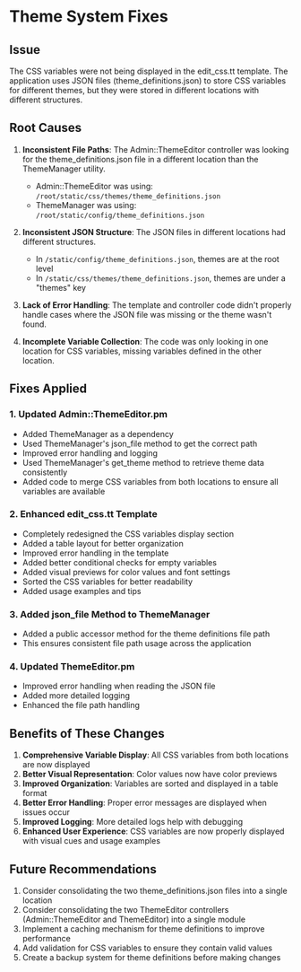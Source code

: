 # Theme System Fixes

## Issue
The CSS variables were not being displayed in the edit_css.tt template. The application uses JSON files (theme_definitions.json) to store CSS variables for different themes, but they were stored in different locations with different structures.

## Root Causes
1. **Inconsistent File Paths**: The Admin::ThemeEditor controller was looking for the theme_definitions.json file in a different location than the ThemeManager utility.
   - Admin::ThemeEditor was using: `/root/static/css/themes/theme_definitions.json`
   - ThemeManager was using: `/root/static/config/theme_definitions.json`

2. **Inconsistent JSON Structure**: The JSON files in different locations had different structures.
   - In `/static/config/theme_definitions.json`, themes are at the root level
   - In `/static/css/themes/theme_definitions.json`, themes are under a "themes" key

3. **Lack of Error Handling**: The template and controller code didn't properly handle cases where the JSON file was missing or the theme wasn't found.

4. **Incomplete Variable Collection**: The code was only looking in one location for CSS variables, missing variables defined in the other location.

## Fixes Applied

### 1. Updated Admin::ThemeEditor.pm
- Added ThemeManager as a dependency
- Used ThemeManager's json_file method to get the correct path
- Improved error handling and logging
- Used ThemeManager's get_theme method to retrieve theme data consistently
- Added code to merge CSS variables from both locations to ensure all variables are available

### 2. Enhanced edit_css.tt Template
- Completely redesigned the CSS variables display section
- Added a table layout for better organization
- Improved error handling in the template
- Added better conditional checks for empty variables
- Added visual previews for color values and font settings
- Sorted the CSS variables for better readability
- Added usage examples and tips

### 3. Added json_file Method to ThemeManager
- Added a public accessor method for the theme definitions file path
- This ensures consistent file path usage across the application

### 4. Updated ThemeEditor.pm
- Improved error handling when reading the JSON file
- Added more detailed logging
- Enhanced the file path handling

## Benefits of These Changes
1. **Comprehensive Variable Display**: All CSS variables from both locations are now displayed
2. **Better Visual Representation**: Color values now have color previews
3. **Improved Organization**: Variables are sorted and displayed in a table format
4. **Better Error Handling**: Proper error messages are displayed when issues occur
5. **Improved Logging**: More detailed logs help with debugging
6. **Enhanced User Experience**: CSS variables are now properly displayed with visual cues and usage examples

## Future Recommendations
1. Consider consolidating the two theme_definitions.json files into a single location
2. Consider consolidating the two ThemeEditor controllers (Admin::ThemeEditor and ThemeEditor) into a single module
3. Implement a caching mechanism for theme definitions to improve performance
4. Add validation for CSS variables to ensure they contain valid values
5. Create a backup system for theme definitions before making changes